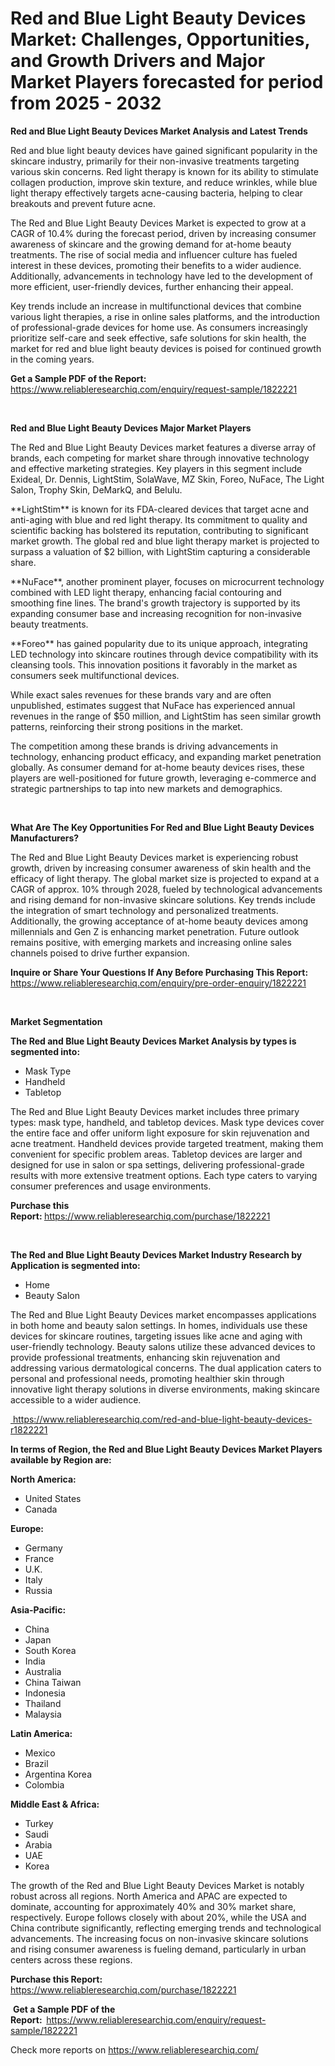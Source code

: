 <p><h1>Red and Blue Light Beauty Devices Market: Challenges, Opportunities, and Growth Drivers and Major Market Players forecasted for period from 2025 - 2032</h1></p><p><strong>Red and Blue Light Beauty Devices Market Analysis and Latest Trends</strong></p>
<p><p>Red and blue light beauty devices have gained significant popularity in the skincare industry, primarily for their non-invasive treatments targeting various skin concerns. Red light therapy is known for its ability to stimulate collagen production, improve skin texture, and reduce wrinkles, while blue light therapy effectively targets acne-causing bacteria, helping to clear breakouts and prevent future acne.</p><p>The Red and Blue Light Beauty Devices Market is expected to grow at a CAGR of 10.4% during the forecast period, driven by increasing consumer awareness of skincare and the growing demand for at-home beauty treatments. The rise of social media and influencer culture has fueled interest in these devices, promoting their benefits to a wider audience. Additionally, advancements in technology have led to the development of more efficient, user-friendly devices, further enhancing their appeal.</p><p>Key trends include an increase in multifunctional devices that combine various light therapies, a rise in online sales platforms, and the introduction of professional-grade devices for home use. As consumers increasingly prioritize self-care and seek effective, safe solutions for skin health, the market for red and blue light beauty devices is poised for continued growth in the coming years.</p></p>
<p><strong>Get a Sample PDF of the Report:&nbsp;</strong> <a href="https://www.reliableresearchiq.com/enquiry/request-sample/1822221?utm_campaign=2249&utm_medium=2&utm_source=Github&utm_content=ia&utm_term=09022025&utm_id=red-and-blue-light-beauty-devices">https://www.reliableresearchiq.com/enquiry/request-sample/1822221</a></p>
<p>&nbsp;</p>
<p><strong>Red and Blue Light Beauty Devices Major Market Players</strong></p>
<p><p>The Red and Blue Light Beauty Devices market features a diverse array of brands, each competing for market share through innovative technology and effective marketing strategies. Key players in this segment include Exideal, Dr. Dennis, LightStim, SolaWave, MZ Skin, Foreo, NuFace, The Light Salon, Trophy Skin, DeMarkQ, and Belulu.</p><p>**LightStim** is known for its FDA-cleared devices that target acne and anti-aging with blue and red light therapy. Its commitment to quality and scientific backing has bolstered its reputation, contributing to significant market growth. The global red and blue light therapy market is projected to surpass a valuation of $2 billion, with LightStim capturing a considerable share.</p><p>**NuFace**, another prominent player, focuses on microcurrent technology combined with LED light therapy, enhancing facial contouring and smoothing fine lines. The brand's growth trajectory is supported by its expanding consumer base and increasing recognition for non-invasive beauty treatments.</p><p>**Foreo** has gained popularity due to its unique approach, integrating LED technology into skincare routines through device compatibility with its cleansing tools. This innovation positions it favorably in the market as consumers seek multifunctional devices.</p><p>While exact sales revenues for these brands vary and are often unpublished, estimates suggest that NuFace has experienced annual revenues in the range of $50 million, and LightStim has seen similar growth patterns, reinforcing their strong positions in the market.</p><p>The competition among these brands is driving advancements in technology, enhancing product efficacy, and expanding market penetration globally. As consumer demand for at-home beauty devices rises, these players are well-positioned for future growth, leveraging e-commerce and strategic partnerships to tap into new markets and demographics.</p></p>
<p>&nbsp;</p>
<p><strong>What Are The Key Opportunities For Red and Blue Light Beauty Devices Manufacturers?</strong></p>
<p><p>The Red and Blue Light Beauty Devices market is experiencing robust growth, driven by increasing consumer awareness of skin health and the efficacy of light therapy. The global market size is projected to expand at a CAGR of approx. 10% through 2028, fueled by technological advancements and rising demand for non-invasive skincare solutions. Key trends include the integration of smart technology and personalized treatments. Additionally, the growing acceptance of at-home beauty devices among millennials and Gen Z is enhancing market penetration. Future outlook remains positive, with emerging markets and increasing online sales channels poised to drive further expansion.</p></p>
<p><strong>Inquire or Share Your Questions If Any Before Purchasing This Report:</strong> <a href="https://www.reliableresearchiq.com/enquiry/pre-order-enquiry/1822221?utm_campaign=2249&utm_medium=2&utm_source=Github&utm_content=ia&utm_term=09022025&utm_id=red-and-blue-light-beauty-devices">https://www.reliableresearchiq.com/enquiry/pre-order-enquiry/1822221</a></p>
<p>&nbsp;</p>
<p><strong>Market Segmentation</strong></p>
<p><strong>The Red and Blue Light Beauty Devices Market Analysis by types is segmented into:</strong></p>
<p><ul><li>Mask Type</li><li>Handheld</li><li>Tabletop</li></ul></p>
<p><p>The Red and Blue Light Beauty Devices market includes three primary types: mask type, handheld, and tabletop devices. Mask type devices cover the entire face and offer uniform light exposure for skin rejuvenation and acne treatment. Handheld devices provide targeted treatment, making them convenient for specific problem areas. Tabletop devices are larger and designed for use in salon or spa settings, delivering professional-grade results with more extensive treatment options. Each type caters to varying consumer preferences and usage environments.</p></p>
<p><strong>Purchase this Report:&nbsp;</strong><a href="https://www.reliableresearchiq.com/purchase/1822221?utm_campaign=2249&utm_medium=2&utm_source=Github&utm_content=ia&utm_term=09022025&utm_id=red-and-blue-light-beauty-devices">https://www.reliableresearchiq.com/purchase/1822221</a></p>
<p>&nbsp;</p>
<p><strong>The Red and Blue Light Beauty Devices Market Industry Research by Application is segmented into:</strong></p>
<p><ul><li>Home</li><li>Beauty Salon</li></ul></p>
<p><p>The Red and Blue Light Beauty Devices market encompasses applications in both home and beauty salon settings. In homes, individuals use these devices for skincare routines, targeting issues like acne and aging with user-friendly technology. Beauty salons utilize these advanced devices to provide professional treatments, enhancing skin rejuvenation and addressing various dermatological concerns. The dual application caters to personal and professional needs, promoting healthier skin through innovative light therapy solutions in diverse environments, making skincare accessible to a wider audience.</p></p>
<p><a href="https://www.reliableresearchiq.com/red-and-blue-light-beauty-devices-r1822221?utm_campaign=2249&utm_medium=2&utm_source=Github&utm_content=ia&utm_term=09022025&utm_id=red-and-blue-light-beauty-devices">&nbsp;https://www.reliableresearchiq.com/red-and-blue-light-beauty-devices-r1822221</a></p>
<p><strong>In terms of Region, the Red and Blue Light Beauty Devices Market Players available by Region are:</strong></p>
<p>
    <p> <strong> North America: </strong>
        <ul>
            <li>United States</li>
            <li>Canada</li>
        </ul>
        </p> 
    <p> <strong> Europe: </strong>
        <ul>
            <li>Germany</li>
            <li>France</li>
            <li>U.K.</li>
            <li>Italy</li>
            <li>Russia</li>
        </ul>
        </p> 
    <p> <strong> Asia-Pacific: </strong>
        <ul>
            <li>China</li>
            <li>Japan</li>
            <li>South Korea</li>
            <li>India</li>
            <li>Australia</li>
            <li>China Taiwan</li>
            <li>Indonesia</li>
            <li>Thailand</li>
            <li>Malaysia</li>
        </ul>
        </p> 
    <p> <strong> Latin America: </strong>
        <ul>
            <li>Mexico</li>
            <li>Brazil</li>
            <li>Argentina Korea</li>
            <li>Colombia</li>
        </ul>
        </p> 
    <p> <strong> Middle East & Africa: </strong>
        <ul>
            <li>Turkey</li>
            <li>Saudi</li>
            <li>Arabia</li>
            <li>UAE</li>
            <li>Korea</li>
        </ul>
    </p>
    </p>
<p><p>The growth of the Red and Blue Light Beauty Devices Market is notably robust across all regions. North America and APAC are expected to dominate, accounting for approximately 40% and 30% market share, respectively. Europe follows closely with about 20%, while the USA and China contribute significantly, reflecting emerging trends and technological advancements. The increasing focus on non-invasive skincare solutions and rising consumer awareness is fueling demand, particularly in urban centers across these regions.</p></p>
<p><strong>Purchase this Report: </strong><a href="https://www.reliableresearchiq.com/purchase/1822221?utm_campaign=2249&utm_medium=2&utm_source=Github&utm_content=ia&utm_term=09022025&utm_id=red-and-blue-light-beauty-devices">https://www.reliableresearchiq.com/purchase/1822221</a></p>
<p>&nbsp;<strong>Get a Sample PDF of the Report:&nbsp;&nbsp;</strong><a href="https://www.reliableresearchiq.com/enquiry/request-sample/1822221?utm_campaign=2249&utm_medium=2&utm_source=Github&utm_content=ia&utm_term=09022025&utm_id=red-and-blue-light-beauty-devices">https://www.reliableresearchiq.com/enquiry/request-sample/1822221</a></p>
<p><strong></strong></p>
<p>Check more reports on <a href="https://www.reliableresearchiq.com/?utm_campaign=2249&utm_medium=2&utm_source=Github&utm_content=ia&utm_term=09022025&utm_id=red-and-blue-light-beauty-devices">https://www.reliableresearchiq.com/</a></p>